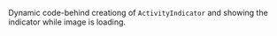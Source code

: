 Dynamic code-behind creationg of `ActivityIndicator` and showing the indicator while image is loading.
<snippet id='activity-indicator-code-behind'/>